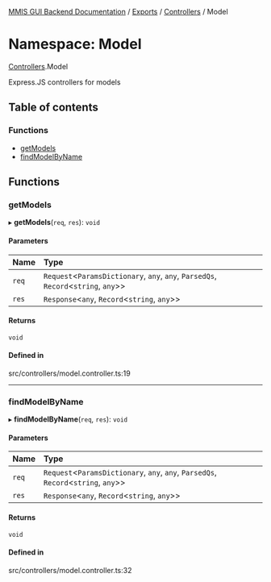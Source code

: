 [MMIS GUI Backend Documentation](../README.md) / [Exports](../modules.md) / [Controllers](Controllers.md) / Model

# Namespace: Model

[Controllers](Controllers.md).Model

Express.JS controllers for models

## Table of contents

### Functions

-   [getModels](Controllers.Model.md#getmodels)
-   [findModelByName](Controllers.Model.md#findmodelbyname)

## Functions

### getModels

▸ **getModels**(`req`, `res`): `void`

#### Parameters

| Name  | Type                                                                                 |
| :---- | :----------------------------------------------------------------------------------- |
| `req` | `Request`<`ParamsDictionary`, `any`, `any`, `ParsedQs`, `Record`<`string`, `any`\>\> |
| `res` | `Response`<`any`, `Record`<`string`, `any`\>\>                                       |

#### Returns

`void`

#### Defined in

src/controllers/model.controller.ts:19

---

### findModelByName

▸ **findModelByName**(`req`, `res`): `void`

#### Parameters

| Name  | Type                                                                                 |
| :---- | :----------------------------------------------------------------------------------- |
| `req` | `Request`<`ParamsDictionary`, `any`, `any`, `ParsedQs`, `Record`<`string`, `any`\>\> |
| `res` | `Response`<`any`, `Record`<`string`, `any`\>\>                                       |

#### Returns

`void`

#### Defined in

src/controllers/model.controller.ts:32
